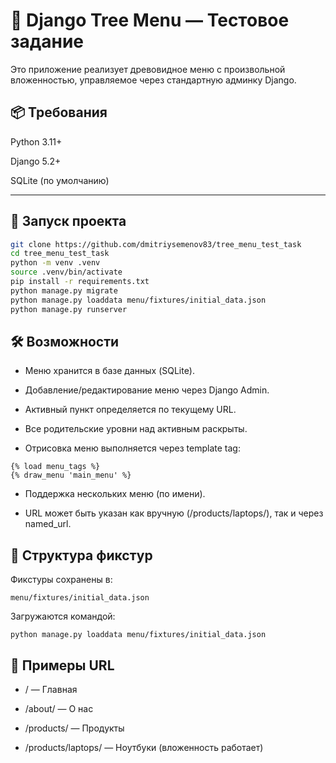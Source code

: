 # 🧩 Django Tree Menu — Тестовое задание
Это приложение реализует древовидное меню с произвольной вложенностью, управляемое через стандартную админку Django.

## 📦 Требования

Python 3.11+

Django 5.2+

SQLite (по умолчанию)

---

## 🚀 Запуск проекта
```bash
git clone https://github.com/dmitriysemenov83/tree_menu_test_task
cd tree_menu_test_task
python -m venv .venv
source .venv/bin/activate
pip install -r requirements.txt
python manage.py migrate
python manage.py loaddata menu/fixtures/initial_data.json
python manage.py runserver
```

## 🛠 Возможности
- Меню хранится в базе данных (SQLite).

- Добавление/редактирование меню через Django Admin.

- Активный пункт определяется по текущему URL.

- Все родительские уровни над активным раскрыты.

- Отрисовка меню выполняется через template tag:
```
{% load menu_tags %}
{% draw_menu 'main_menu' %}
```
- Поддержка нескольких меню (по имени).

- URL может быть указан как вручную (/products/laptops/), так и через named_url.

## 📁 Структура фикстур
Фикстуры сохранены в:

```
menu/fixtures/initial_data.json
```
Загружаются командой:

```
python manage.py loaddata menu/fixtures/initial_data.json
```

## 🧪 Примеры URL
- / — Главная

- /about/ — О нас

- /products/ — Продукты

- /products/laptops/ — Ноутбуки (вложенность работает)
